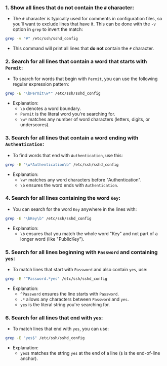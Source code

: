 ### 1. Show all lines that do not contain the `#` character:
- The `#` character is typically used for comments in configuration files, so you’ll want to exclude lines that have it. This can be done with the `-v` option in `grep` to invert the match:
```bash
grep -v "#" /etc/ssh/sshd_config
```
- This command will print all lines that **do not** contain the `#` character.



### 2. Search for all lines that contain a word that starts with `Permit`:
- To search for words that begin with `Permit`, you can use the following regular expression pattern:
```bash
grep -E "\bPermit\w*" /etc/ssh/sshd_config
```
- Explanation:
	- `\b` denotes a word boundary.
	- `Permit` is the literal word you're searching for.
	- `\w*` matches any number of word characters (letters, digits, or underscores).



### 3. Search for all lines that contain a word ending with `Authentication`:
- To find words that end with `Authentication`, use this:
```bash
grep -E "\w*Authentication\b" /etc/ssh/sshd_config
```
- Explanation:
	- `\w*` matches any word characters before "Authentication".
	- `\b` ensures the word ends with `Authentication`.



### 4. Search for all lines containing the word `Key`:
- You can search for the word `Key` anywhere in the lines with:
```bash
grep -E "\bKey\b" /etc/ssh/sshd_config
```
- Explanation:
	- `\b` ensures that you match the whole word "Key" and not part of a longer word (like "PublicKey").



### 5. Search for all lines beginning with `Password` and containing `yes`:
- To match lines that start with `Password` and also contain `yes`, use:
```bash
grep -E "^Password.*yes" /etc/ssh/sshd_config
```
- Explanation:
	- `^Password` ensures the line starts with `Password`.
	- `.*` allows any characters between `Password` and `yes`.
	- `yes` is the literal string you're searching for.



### 6. Search for all lines that end with `yes`:
- To match lines that end with `yes`, you can use:
```bash
grep -E "yes$" /etc/ssh/sshd_config
```
- Explanation:
	- `yes$` matches the string `yes` at the end of a line (`$` is the end-of-line anchor).
